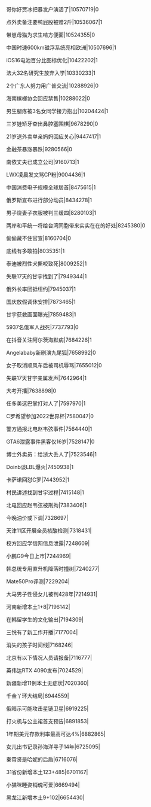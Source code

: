 哥你好贾冰把暴发户演活了|10570719|0

点外卖备注要鸭屁股被赠2斤|10536067|1

带崽母猫为求生啃方便面|10524355|0

中国时速600km磁浮系统亮相欧洲|10507696|1

iOS16电池百分比图标优化|10422202|1

法大32名研究生放弃入学|10330233|1

2个广东人努力用广普交流|10288926|0

海南槟榔协会回应禁售|10288022|0

男生腿疼被3名女同学接力抱出|10204424|1

三岁娃矫牙查出鼻腔塞围棋|9678290|0

21岁送外卖单亲妈妈回应关心|9447417|1

金融茶暴涨暴跌|9280566|0

南依丈夫已成立公司|9160713|1

LWX凌晨发文骂CP粉|9004436|1

中国消费电子规模全球居首|8475615|1

俄罗斯宣布进行部分动员|8434278|1

男子烧妻子衣服被判三缓四|8280103|1

两岸和平统一将给台湾同胞带来实实在在的好处|8245380|0

偷偷藏不住官宣|8160704|0

底线有多敢拍|8035351|1

泰迪被烈性犬撕咬致死|8009252|1

失联17天的甘宇找到了|7949344|1

俄外长率团抵纽约|7945037|1

国庆放假调休安排|7873465|1

甘宇获救画面曝光|7859483|1

5937名俄军人战死|7737793|0

在抖音关注阿尔茨海默病|7684226|1

Angelababy新剧演九尾狐|7658992|0

女子取消顺风车后被司机辱骂|7655012|0

失联17天甘宇亲属发声|7642964|1

大考开播|7638898|0

任多美这巴掌打对人了|7597970|1

C罗希望参加2022世界杯|7580047|0

警方通报北电赵韦弦事件|7564440|1

GTA6泄露事件黑客仅16岁|7528147|0

博士外卖员：给浙大丢人了|7523546|1

Doinb谈LBL爆火|7450938|1

卡萨诺回怼C罗|7443952|1

村民讲述找到甘宇过程|7415148|1

北电回应赵韦弦被刑拘|7383406|1

今晚油价或下调|7328697|

天津11区开展全员核酸检测|7318431|

校方回应学信网信息泄露|7248609|

小鹏G9今日上市|7244969|

韩总统专用直升机降落时撞树|7240277|

Mate50Pro评测|7229204|

大马男子性侵女儿被判428年|7214931|

河南新增本土1+8|7196142|

在韩留学生的文化输出|7194309|

三悦有了新工作开播|7177004|

消失的孩子时间线|7168246|

北京有以下情况人员请报备|7116777|

英伟达RTX 4090发布|7024529|

新疆新增11例本土无症状|7020360|

千金丫环大结局|6944559|

俄暗示可能攻击星链卫星|6919225|

打火机与公主裙首支预告|6891853|

1年期美元存款利率最高可达4%|6882865|

女儿出书记录孙海洋寻子14年|6725095|

秦霄贤是哈妮的后盾|6716076|

31省份新增本土123+485|6701167|

小猫咪睡姿销魂可爱|6669494|

黑龙江新增本土9+102|6654430|

